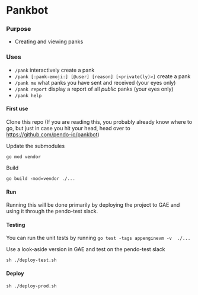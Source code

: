 # Pankbot

### Purpose

* Creating and viewing panks

### Uses

* `/pank` interactively create a pank
* `/pank [:pank-emoji:] [@user] [reason] [<private(ly)>]` create a pank
* `/pank me` what panks you have sent and received (your eyes only)
* `/pank report` display a report of all *public* panks (your eyes only)
* `/pank help`  

#### First use

Clone this repo (If you are reading this, you probably already know where to go, but just in case you hit your head, head over to https://github.com/pendo-io/pankbot)

Update the submodules

```shell
go mod vendor
```

Build
```shell
go build -mod=vendor ./...
```

#### Run
Running this will be done primarily by deploying the project to GAE and using it through the pendo-test slack.

#### Testing
You can run the unit tests by running `go test -tags appenginevm -v  ./...`

Use a look-aside version in GAE and test on the pendo-test slack
```shell
sh ./deploy-test.sh
```

#### Deploy

```shell
sh ./deploy-prod.sh
```
